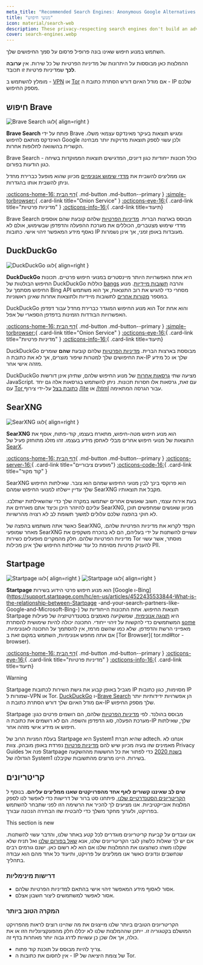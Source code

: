 ```yaml
---
meta_title: "Recommended Search Engines: Anonymous Google Alternatives - Privacy Guides"
title: "מנועי חיפוש"
icon: material/search-web
description: These privacy-respecting search engines don't build an advertising profile based on your searches.
cover: search-engines.webp
---
```


השתמש במנוע חיפוש שאינו בונה פרופיל פרסום על סמך החיפושים שלך.

ההמלצות כאן מבוססות על היתרונות של מדיניות הפרטיות של כל שירות. אין **ערובה לכך** שמדיניות פרטיות זו תכובד.

מומלץ להשתמש ב - [VPN](vpn.md) או [Tor](https://www.torproject.org/) אם מודל האיום דורש הסתרת כתובת ה - IP שלכם מספק החיפוש.

## חיפוש Brave

<div class="admonition recommendation" markdown>

![Brave Search לוגו](assets/img/search-engines/brave-search.svg){ align=right }

**Brave Search** פותח על ידי Brave ומגיש תוצאות בעיקר מאינדקס עצמאי משלו. האינדקס מותאם לחיפוש Google ולכן עשוי לספק תוצאות מדויקות יותר מבחינה הקשרית בהשוואה לחלופות אחרות.

Brave Search כולל תכונות ייחודיות כגון דיונים, המדגישים תוצאות הממוקדות בשיחה - כגון הודעות בפורום.

אנו ממליצים להשבית את [מדדי שימוש אנונימיים](https://search.brave.com/help/usage-metrics) מכיוון שהוא מופעל כברירת מחדל וניתן להשבית אותו בהגדרות.

[:octicons-home-16: דף הבית](https://search.brave.com/){ .md-button .md-button--primary }
[:simple-torbrowser:](https://search.brave4u7jddbv7cyviptqjc7jusxh72uik7zt6adtckl5f4nwy2v72qd.onion){ .card-link title="Onion Service" }
[:octicons-eye-16:](https://search.brave.com/help/privacy-policy){ .card-link title="מדיניות פרטיות" }
[:octicons-info-16:](https://search.brave.com/help){ .card-link title=תיעוד}

</details>

</div>

Brave Search מבוסס בארצות הברית. [מדיניות הפרטיות](https://search.brave.com/help/privacy-policy) שלהם קובעת שהם אוספים מדדי שימוש מצטברים, הכוללים את מערכת ההפעלה והדפדפן שבשימוש, אולם לא נאסף מידע המאפשר זיהוי אישי. כתובות IP מעובדות באופן זמני, אך אינן נשמרות.

## DuckDuckGo

<div class="admonition recommendation" markdown>

![DuckDuckGo לוגו](assets/img/search-engines/duckduckgo.svg){ align=right }

**DuckDuckGo** היא אחת האפשרויות היותר מיינסטרים במנועי חיפוש פרטיים. תכונות החיפוש הבולטות של DuckDuckGo כוללות [bangs](https://duckduckgo.com/bang) והרבה [תשובות מיידיות](https://help.duckduckgo.com/duckduckgo-help-pages/features/instant-answers-and-other-features/). מנוע החיפוש מסתמך על Bing API מסחרי כדי להגיש את רוב התוצאות, אך הוא משתמש במספר [מקורות אחרים](https://help.duckduckgo.com/results/sources/) לתשובות מיידיות ולתוצאות אחרות שאינן ראשוניות.

DuckDuckGo הוא מנוע החיפוש המוגדר כברירת מחדל עבור דפדפן Tor והוא אחת האפשרויות הבודדות הזמינות בדפדפן הספארי של אפל.

[:octicons-home-16: דף הבית](https://duckduckgo.com){ .md-button .md-button--primary }
[:simple-torbrowser:](https://duckduckgogg42xjoc72x3sjasowoarfbgcmvfimaftt6twagswzczad.onion){ .card-link title="Onion Service" }
[:octicons-eye-16:](https://duckduckgo.com/privacy){ .card-link title="מדיניות פרטיות" }
[:octicons-info-16:](https://help.duckduckgo.com/){ .card-link title=תיעוד}

</details>

</div>

DuckDuckGo מבוססת בארצות הברית. [מדיניות הפרטיות](https://duckduckgo.com/privacy) שלהם קובעת **שהם** שומרים את החיפושים שלך למטרות שיפור מוצרים, אך לא את כתובת ה-IP שלך או כל מידע מזהה אישי אחר.

DuckDuckGo מציעה שתי [גרסאות אחרות](https://help.duckduckgo.com/features/non-javascript/) של מנוע החיפוש שלהם, שתיהן אינן דורשות JavaScript. עם זאת, גרסאות אלו חסרות תכונות. ניתן להשתמש בגרסאות אלה גם יחד עם [Tor כתובת בצל](https://duckduckgogg42xjoc72x3sjasowoarfbgcmvfimaftt6twagswzczad.onion/) על-ידי צירוף [/lite](https://duckduckgogg42xjoc72x3sjasowoarfbgcmvfimaftt6twagswzczad.onion/lite) או [/html](https://duckduckgogg42xjoc72x3sjasowoarfbgcmvfimaftt6twagswzczad.onion/html) עבור הגרסה המתאימה.

## SearXNG

<div class="admonition recommendation" markdown>

![SearXNG לוגו](assets/img/search-engines/searxng.svg){ align=right }

**SearXNG** הוא מנוע חיפוש מטה-חיפוש, מתארח בעצמו, קוד-פתוח, אוסף את התוצאות של מנועי חיפוש אחרים מבלי לאחסן מידע בעצמו. זהו מזלג מתוחזק פעיל של [SearX](https://github.com/searx/searx).

[:octicons-home-16: דף הבית](https://searxng.org){ .md-button .md-button--primary }
[:octicons-server-16:](https://searx.space/){ .card-link title="מופעים ציבוריים"}
[:octicons-code-16:](https://github.com/searxng/searxng){ .card-link title="קוד מקור" }

</details>

</div>

SearXNG הוא פרוקסי בינך לבין מנועי החיפוש שמהם הוא צובר. שאילתות החיפוש שלך עדיין יישלחו למנועי החיפוש שמהם SearXNG מקבל את תוצאותיו.

בעת אירוח עצמי, חשוב שאנשים אחרים ישתמשו במקרה שלך כדי שהשאילתות ישתלבו. עליכם להיזהר היכן וכיצד אתם מארחים את SearXNG, מכיוון שאנשים שמחפשים תוכן לא חוקי בהפצה שלכם עלולים למשוך תשומת לב לא רצויה מהרשויות.

כאשר אתה משתמש בהפצה של SearXNG, הקפד לקרוא את מדיניות הפרטיות שלהם. מאחר שמופעי SearXNG עשויים להשתנות על ידי בעליהם, הם לא בהכרח משקפים את מדיניות הפרטיות שלהם. חלק מהמקרים מופעלים כשירות Tor מוסתר, אשר עשוי להעניק פרטיות מסוימת כל עוד שאילתות החיפוש שלך אינן מכילות PII.

## Startpage

<div class="admonition recommendation" markdown>

![Startpage לוגו](assets/img/search-engines/startpage.svg#only-light){ align=right }
![Startpage לוגו](assets/img/search-engines/startpage-dark.svg#only-dark){ align=right }

**Startpage** הוא מנוע חיפוש פרטי הידוע בשירות [Google ו-Bing](https://support.startpage.com/hc/en-us/articles/4522435533844-What-is-the-relationship-between-Startpage -and-your-search-partners-like-Google-and-Microsoft-Bing-) תוצאות החיפוש.  אחת התכונות הייחודיות של Startpage היא [תצוגה אנונימית](https://www.startpage.com/en/anonymous-view/), שמשקיעה מאמצים בסטנדרטיזציה של פעילות המשתמשים כדי להקשות על זיהוי ייחודי. התכונה יכולה להיות שימושית להסתרת [some](https://support.startpage.com/hc/en-us/articles/4455540212116-The-Anonymous-View-Proxy-technical-details) מאפייני הרשת והדפדפן. שלא כמו שהשם מרמז, אין להסתמך על התכונה לאנונימיות. אם אתה מחפש אנונימיות, השתמש במקום זאת ב [Tor Browser]( tor.md#tor - browser).

[:octicons-home-16: דף הבית](https://www.startpage.com){ .md-button .md-button--primary }
[:octicons-eye-16:](https://www.startpage.com/en/privacy-policy){ .card-link title="מדיניות פרטיות" }
[:octicons-info-16:](https://support.startpage.com/hc/en-us/categories/4481917470356-Startpage-Search-Engine){ .card-link title=תיעוד}

</details>

</div>

<div class="admonition warning" markdown>
<p class="admonition-title">Warning</p>

Startpage מגביל באופן קבוע את גישת השירות לכתובות IP מסוימות, כגון כתובות IP שמורות ל-VPN או Tor. [DuckDuckGo](#duckduckgo) ו-[Brave Search](#brave-search) הן אפשרויות ידידותיות יותר אם מודל האיום שלך דורש הסתרת כתובת ה-IP שלך מספק החיפוש.

</div>

Startpage מבוסס בהולנד. לפי [מדיניות הפרטיות](https://www.startpage.com/en/privacy-policy/) שלהם, הם רושמים פרטים כגון: מערכת הפעלה, סוג הדפדפן והשפה. הם לא רושמים את כתובת ה-IP שלך, שאילתות חיפוש או מידע אישי מזהה אחר.

בעלת המניות הרוב של Startpage היא System1 שהיא חברת adtech. אנחנו לא מאמינים שזו בעיה מכיוון שיש להם [מדיניות פרטיות](https://system1.com/terms/privacy-policy) נפרדת באופן מובהק. צוות Privacy Guides פנה אל Startpage [בשנת 2020](https://web.archive.org/web/20210118031008/https://blog.privacytools.io/relisting-startpage/) כדי לפתור את כל החששות מההשקעה הגדולה של System1 בשירות. היינו מרוצים מהתשובות שקיבלנו.

## קריטריונים

**שים לב שאיננו קשורים לאף אחד מהפרויקטים שאנו ממליצים עליהם.** בנוסף ל [הקריטריונים הסטנדרטיים שלנו](about/criteria.md), פיתחנו סט ברור של דרישות כדי לאפשר לנו לספק המלצות אובייקטיביות. אנו מציעים לך להכיר את הרשימה הזו לפני שתבחר להשתמש בפרויקט, ולערוך מחקר משלך כדי להבטיח שזו הבחירה הנכונה עבורך.

<div class="admonition example" markdown>
<p class="admonition-title">This section is new</p>

אנו עובדים על קביעת קריטריונים מוגדרים לכל קטע באתר שלנו, והדבר עשוי להשתנות. אם יש לך שאלות כלשהן לגבי הקריטריונים שלנו, אנא [שאל בפורום שלנו](https://discuss.privacyguides.net/latest) ואל תניח שלא שקלנו משהו כשהצענו את ההמלצות שלנו אם הוא לא רשום כאן. ישנם גורמים רבים שנחשבים ונדונים כאשר אנו ממליצים על פרויקט, ותיעוד כל אחד מהם הוא עבודה בתהליך.

</div>

### דרישות מינימליות

- אסור לאסוף מידע המאפשר זיהוי אישי בהתאם למדיניות הפרטיות שלהם.
- אסור לאפשר למשתמשים ליצור חשבון אצלם.

### המקרה הטוב ביותר

הקריטריונים הטובים ביותר שלנו מייצגים את מה שהיינו רוצים לראות מהפרויקט המושלם בקטגוריה זו. ייתכן שההמלצות שלנו לא יכללו חלק מהפונקציונליות הזו או את כולה, אך אלו שכן כן עשויות לדרג גבוה יותר מאחרות בדף זה.

- צריך להיות מבוסס על תוכנת קוד פתוח.
- אין לחסום את כתובות ה - IP של צומת היציאה של Tor.
